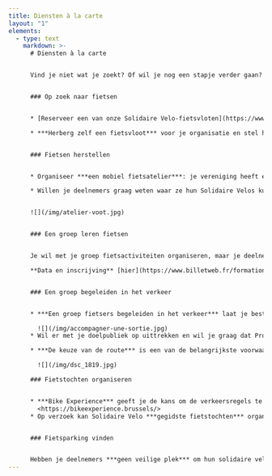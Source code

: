 ```yaml
---
title: Diensten à la carte
layout: "1"
elements:
  - type: text
    markdown: >-
      # Diensten à la carte


      Vind je niet wat je zoekt? Of wil je nog een stapje verder gaan? Stel zelf je parcours samen en neem een kijkje tussen het volledige activiteitenaanbod.


      ### Op zoek naar fietsen


      * [Reserveer een van onze Solidaire Velo-fietsvloten](https://www.velosolidaire.brussels/locations/abattoirs.nl) om je eigen met je groep fietsopleidingen of fietsuitstapjes te organiseren.

      * ***Herberg zelf een fietsvloot*** voor je organisatie en stel hem ter beschikking van andere lokale verenigingen.


      ### Fietsen herstellen


      * Organiseer ***een mobiel fietsatelier***: je vereniging heeft enkele Solidaire Velos ontvangen, maar niemand staat in voor het onderhoud? Het team van Les Ateliers de la Rue Voot komt naar jullie organisatie toe en helpt de deelnemers met het uitvoeren van kleine herstellingen: lekke banden, de afstelling van remmen of versnellingen, enz.

      * Willen je deelnemers graag weten waar ze hun Solidaire Velos kunnen onderhouden en herstellen? Het team van Ateliers de la Rue Voot neemt hen mee naar ***een participatief fietsatelier*** bij jou in de buurt!


      ![](/img/atelier-voot.jpg)


      ### Een groep leren fietsen


      Je wil met je groep fietsactiviteiten organiseren, maar je deelnemers kunnen eigenlijk nog niet fietsen? We reiken een leermethode aan die jou in staat stelt anderen aan te leren om op de fiets het evenwicht te houden.\

      **Data en inscrijving** [hier](https://www.billetweb.fr/formation-encadrant-e&language=nl)


      ### Een groep begeleiden in het verkeer


      * ***Een groep fietsers begeleiden in het verkeer*** laat je best niet aan het toeval over! Wij bieden een opleidingsmodule die theorie en praktijk combineert om je klaar te stomen om een groep fietsers in alle veiligheid door het verkeer te leiden.

        ![](/img/accompagner-une-sortie.jpg)
      * Wil er met je doelpubliek op uittrekken en wil je graag dat Pro Velo je bijstaat om ***ondersteuning te bieden om de groep te begeleiden***? We bespreken dit graag met je en kijken samen hoe we kunnen helpen.

      * ***De keuze van de route*** is een van de belangrijkste voorwaarde voor een leuke en veilige fietsrit. Wil je een fietsuitstapje organiseren met je deelnemers, of iemand wat advies geven over welke route die best kan nemen, maar weet je niet zeker hoe je dit moet aanpakken? Wij kunnen je helpen!

        ![](/img/dsc_1819.jpg)

      ### Fietstochten organiseren


      * ***Bike Experience*** geeft je de kans om de verkeersregels te leren, deel te nemen aan een groepsuitstap in het verkeer, twee weken lang een fiets uit te proberen of individueel begeleid te worden door een coach op drie ritten naar keuze, en dat allemaal gratis! Dit event is een geweldige aanvulling op de opleiding van Solidaire Velo en is een ideale gelegenheid voor jouw publiek om uit hun comfortzone van de vereniging te komen.\
        <https://bikeexperience.brussels/>
      * Op verzoek kan Solidaire Velo ***gegidste fietstochten*** organiseren voor het hele gezin. Je kan kiezen of ze tijdens de week of in het weekend plaatsvinden, of je een bepaald thema wil verkennen (bijvoorbeeld de groene ruimtes in Brussel ontdekken) of begeleid wil worden door een Pro Velo-gids.


      ### Fietsparking vinden


      Hebben je deelnemers ***geen veilige plek*** om hun solidaire velo te stallen? We zoeken samen een oplossing! Heb je in jouw buurt een garage, loods of andere plek gezien die gebruikt kan worden als fietsenstalling? Neem contact met ons op en we kijken of we ze kunnen omvormen tot een fietsenstalling.:
---
```

